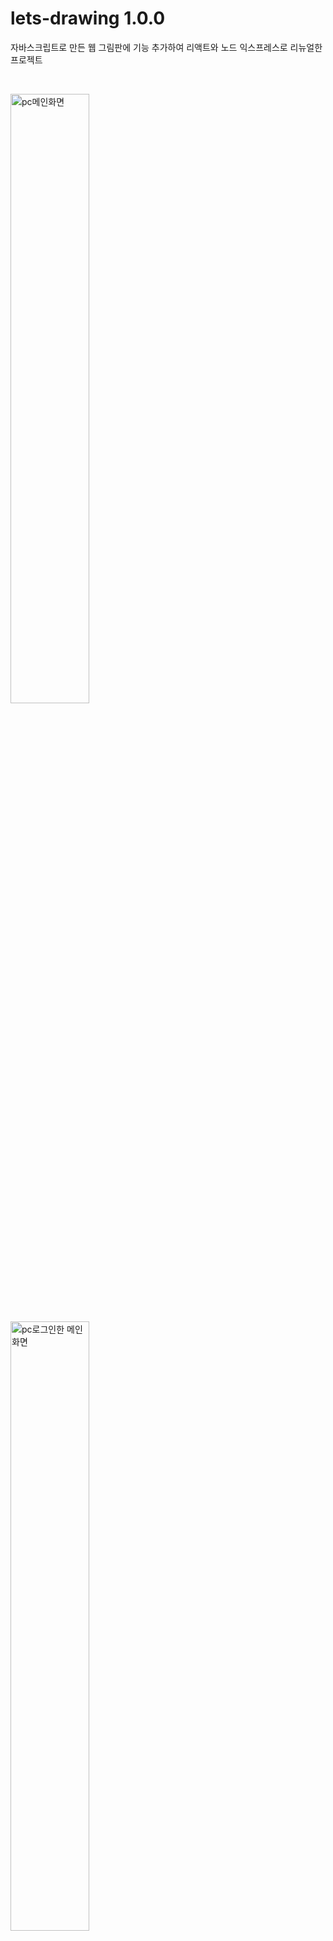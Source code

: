 # lets-drawing 1.0.0

자바스크립트로 만든 웹 그림판에 기능 추가하여 리액트와 노드 익스프레스로 리뉴얼한 프로젝트

<br>

<img src="https://github.com/becover/lets-drawing/blob/master/img/pc_main.png" height="50%" title="pc메인화면" alt="pc메인화면"></img>

<img src="https://github.com/becover/lets-drawing/blob/master/img/pc_logged.png" height="50%" title="pc로그인한 메인화면" alt="pc로그인한 메인화면"></img>

<img src="https://github.com/becover/lets-drawing/blob/master/img/pc_login.png" height="50%" title="login모달" alt="login모달"></img>

<img src="https://github.com/becover/lets-drawing/blob/master/img/pc_signup.png" height="50%" title="signup모달" alt="signup모달"></img>

<img src="https://github.com/becover/lets-drawing/blob/master/img/pc_gallery.png" height="50%" title="pc갤러리페이지" alt="pc갤러리페이지"></img>

<img src="https://github.com/becover/lets-drawing/blob/master/img/pc_gallerydetail.png" height="50%" title="pc갤러리디테일모달" alt="pc갤러리디테일모달"></img>

## 개발 이슈

- 웹서버 사용하여 배포(OCI)
- 계획 밖의 반응형 추가(모바일 대응 터치이벤트 적용)

<img src="https://github.com/becover/lets-drawing/blob/master/img/m.fold.png" height="50%" title="mobile메인 접힌툴" alt="mobile메인 접힌툴"></img>

<img src="https://github.com/becover/lets-drawing/blob/master/img/pc_unflod.png" height="50%" title="mobile메인 펼쳐진툴" alt="mobile메인 펼쳐진툴"></img>

## 사용한 기술들

- React.js
- React-redux
- Node.js
- express
- MongoDB
- Canvas
- Jwt
- SSL(Let's encrypt)

## 그림판 기능

### 1. Drawing

- 그리기
- 칠하기(Paint all)

### 2. History

- 실행 취소(undo) : <code>ctrl</code> + <code>z</code>
- 되돌리기(redo) : <code>ctrl</code> + <code>shift</code> + <code>z</code>

### 3. Text

- 채워진 글씨
- 테두리 글씨
- 스타일 수정(색, 크기, 테두리, 투명도) 가능 (확정 전까지 수정 가능)
- 위치 이동 가능 (draggable, 확정 전까지 수정 가능)

### 4. Shapes

- Rectangle
- Triangle
- Circle

### 5. Colors

- View current color
- Color picker
- Pipette
- Color opacity control with range scroll

### 6. Gallery

- Infinity scroll pagination
- Repaint
- Save (to local)
- Load (from cloud)
- Delete

### 7. System

- Save (to cloud)
- Load (from local)
- New page
- login/logout
